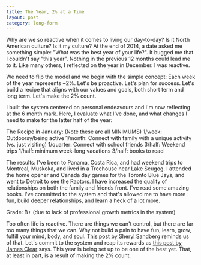 ```yaml
---
title: The Year, 2% at a Time
layout: post
category: long-form
---
```



Why are we so reactive when it comes to living our day-to-day? Is it North American culture? Is it my culture? At the end of 2014, a date asked me something simple: "What was the best year of your life?". It bugged me that I couldn't say "this year". Nothing in the previous 12 months could lead me to it. Like many others, I reflected on the year in December. I was reactive.

We need to flip the model and we begin with the simple concept: Each week of the year represents ~2%. Let's be proactive. Let's plan for success. Let's build a recipe that aligns with our values and goals, both short term and long term. Let's make the 2% count. 

I built the system centered on personal endeavours and I'm now reflecting at the 6 month mark. Here, I evaluate what I've done, and what changes I need to make for the latter half of the year:

The Recipe in January: (Note these are all MINIMUMS)
1/week: Outdoorsy/being active
1/month: Connect with family with a unique activity (vs. just visiting)
1/quarter: Connect with school friends
3/half: Weekend trips
1/half: minimum week-long vacations
3/half: books to read

The results:
I've been to Panama, Costa Rica, and had weekend trips to Montreal, Muskoka, and lived in a Treehouse near Lake Scugog. I attended the home opener and Canada day games for the Toronto Blue Jays, and went to Detroit to see the Raptors. I have increased the quality of relationships on both the family and friends front. I've read some amazing books. I've committed to the system and that's allowed me to have more fun, build deeper relationships, and learn a heck of a lot more. 

Grade: B+ (due to lack of professional growth metrics in the system)


Too often life is reactive. There are things we can't control, but there are far too many things that we can. Why not build a paln to have fun, learn, grow, fulfill your mind, body, and soul. [This post by Sheryl Sandberg](https://www.facebook.com/sheryl/posts/10155617891025177:0) reminds us of that. Let's commit to the system and reap its rewards as [this post by James Clear](https://medium.com/the-blog-of-james-clear/if-you-completely-ignored-your-goals-and-focused-on-this-one-thing-would-you-get-better-results-1451c43c0c64) says. This year is  being set up to be one of the best yet. That, at least in part, is a result of making the 2% count.
